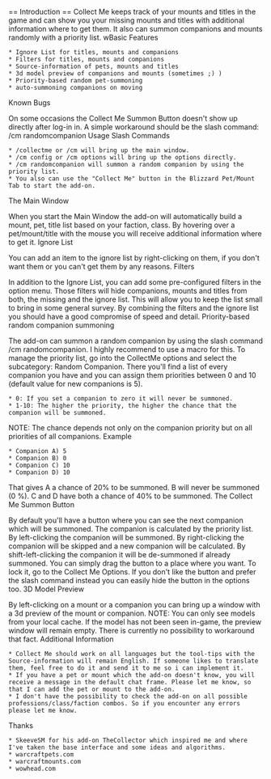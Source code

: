 == Introduction ==
Collect Me keeps track of your mounts and titles in the game and can show you your missing mounts and titles with additional information where to get them. It also can summon companions and mounts randomly with a priority list.
wBasic Features

    * Ignore List for titles, mounts and companions
    * Filters for titles, mounts and companions
    * Source-information of pets, mounts and titles
    * 3d model preview of companions and mounts (sometimes ;) )
    * Priority-based random pet-summoning
    * auto-summoning companions on moving

Known Bugs

On some occasions the Collect Me Summon Button doesn't show up directly after log-in in. A simple workaround should be the slash command:
/cm randomcompanion
Usage
Slash Commands

    * /collectme or /cm will bring up the main window.
    * /cm config or /cm options will bring up the options directly.
    * /cm randomcompanion will summon a random companion by using the priority list.
    * You also can use the "Collect Me" button in the Blizzard Pet/Mount Tab to start the add-on.

The Main Window

When you start the Main Window the add-on will automatically build a mount, pet, title list based on your faction, class.
By hovering over a pet/mount/title with the mouse you will receive additional information where to get it.
Ignore List

You can add an item to the ignore list by right-clicking on them, if you don't want them or you can't get them by any reasons.
Filters

In addition to the Ignore List, you can add some pre-configured filters in the option menu. Those filters will hide companions, mounts and titles from both, the missing and the ignore list. This will allow you to keep the list small to bring in some general survey. By combining the filters and the ignore list you should have a good compromise of speed and detail.
Priority-based random companion summoning

The add-on can summon a random companion by using the slash command /cm randomcompanion. I highly recommend to use a macro for this.
To manage the priority list, go into the CollectMe options and select the subcategory: Random Companion. There you'll find a list of every companion you have and you can assign them priorities between 0 and 10 (default value for new companions is 5).

    * 0: If you set a companion to zero it will never be summoned.
    * 1-10: The higher the priority, the higher the chance that the companion will be summoned.

NOTE: The chance depends not only on the companion priority but on all priorities of all companions.
Example

    * Companion A) 5
    * Companion B) 0
    * Companion C) 10
    * Companion D) 10

That gives A a chance of 20% to be summoned. B will never be summoned (0 %). C and D have both a chance of 40% to be summoned.
The Collect Me Summon Button

By default you'll have a button where you can see the next companion which will be summoned. The companion is calculated by the priority list.
By left-clicking the companion will be summoned.
By right-clicking the companion will be skipped and a new companion will be calculated.
By shift-left-clicking the companion it will be de-summoned if already summoned.
You can simply drag the button to a place where you want. To lock it, go to the Collect Me Options. If you don't like the button and prefer the slash command instead you can easily hide the button in the options too.
3D Model Preview

By left-clicking on a mount or a companion you can bring up a window with a 3d preview of the mount or companion.
NOTE: You can only see models from your local cache. If the model has not been seen in-game, the preview window will remain empty. There is currently no possibility to workaround that fact.
Additional Information

    * Collect Me should work on all languages but the tool-tips with the Source-information will remain English. If someone likes to translate them, feel free to do it and send it to me so i can implement it.
    * If you have a pet or mount which the add-on doesn't know, you will receive a message in the default chat frame. Please let me know, so that I can add the pet or mount to the add-on.
    * I don't have the possibility to check the add-on on all possible professions/class/faction combos. So if you encounter any errors please let me know.

Thanks

    * SkeeveSM for his add-on TheCollector which inspired me and where I've taken the base interface and some ideas and algorithms.
    * warcraftpets.com
    * warcraftmounts.com
    * wowhead.com
